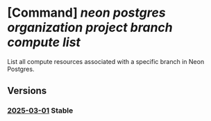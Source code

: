 # [Command] _neon postgres organization project branch compute list_

List all compute resources associated with a specific branch in Neon Postgres.

## Versions

### [2025-03-01](/Resources/mgmt-plane/L3N1YnNjcmlwdGlvbnMve30vcmVzb3VyY2Vncm91cHMve30vcHJvdmlkZXJzL25lb24ucG9zdGdyZXMvb3JnYW5pemF0aW9ucy97fS9wcm9qZWN0cy97fS9icmFuY2hlcy97fS9jb21wdXRlcw==/2025-03-01.xml) **Stable**

<!-- mgmt-plane /subscriptions/{}/resourcegroups/{}/providers/neon.postgres/organizations/{}/projects/{}/branches/{}/computes 2025-03-01 -->

